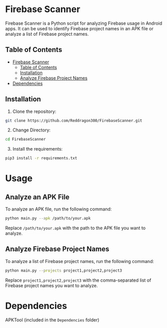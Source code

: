 # Firebase Scanner

Firebase Scanner is a Python script for analyzing Firebase usage in Android apps. It can be used to identify Firebase project names in an APK file or analyze a list of Firebase project names.

## Table of Contents

- [Firebase Scanner](#firebase-scanner)
  - [Table of Contents](#table-of-contents)
  - [Installation](#installation)
  - [Analyze Firebase Project Names](#analyze-firebase-project-names)
- [Dependencies](#dependencies)

## Installation

1. Clone the repository:
```bash
git clone https://github.com/Reddragon300/FirebaseScanner.git
```
2. Change Directory:
```bash
cd FirebaseScanner
```
3. Install the requirements:
```bash
pip3 install -r requirements.txt
```

# Usage

## Analyze an APK File
To analyze an APK file, run the following command:
```bash
python main.py --apk /path/to/your.apk
```

Replace `/path/to/your.apk` with the path to the APK file you want to analyze.

## Analyze Firebase Project Names

To analyze a list of Firebase project names, run the following command:
```bash
python main.py --projects project1,project2,project3
```

Replace `project1,project2,project3` with the comma-separated list of Firebase project names you want to analyze.

# Dependencies

APKTool (included in the `Dependencies` folder)
